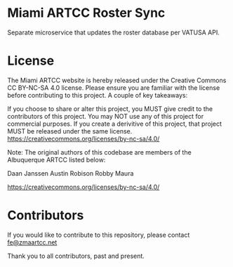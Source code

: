 # Miami ARTCC Roster Sync
Separate microservice that updates the roster database per VATUSA API. 

# License

The Miami ARTCC website is hereby released under the Creative Commons CC BY-NC-SA 4.0 license. Please ensure you are familiar with the license before contributing to this project. A couple of key takeaways:

If you choose to share or alter this project, you MUST give credit to the contributors of this project.
You may NOT use any of this project for commercial purposes.
If you create a derivitive of this project, that project MUST be released under the same license.
https://creativecommons.org/licenses/by-nc-sa/4.0/

Note: The original authors of this codebase are members of the Albuquerque ARTCC listed below:

Daan Janssen
Austin Robison
Robby Maura

https://creativecommons.org/licenses/by-nc-sa/4.0/

# Contributors

If you would like to contribute to this repository, please contact fe@zmaartcc.net

Thank you to all contributors, past and present.

